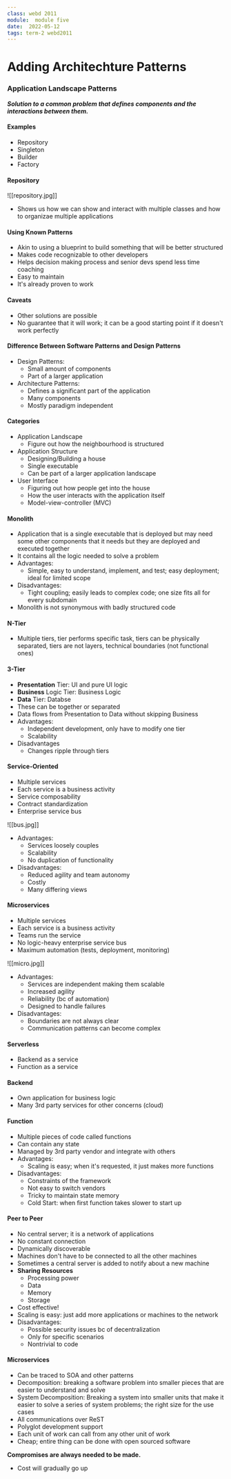 ```yaml
---
class: webd 2011
module:  module five
date:  2022-05-12
tags: term-2 webd2011 
---
```


# Adding Architechture Patterns

### Application Landscape Patterns
***Solution to a common problem that defines components and the interactions between them.***

#### Examples
- Repository
- Singleton
- Builder
- Factory

#### Repository
![[repository.jpg]]

- Shows us how we can show and interact with multiple classes and how to organizae multiple applications

#### Using Known Patterns
- Akin to using a blueprint to build something that will be better structured
- Makes code recognizable to other developers
- Helps decision making process and senior devs spend less time coaching
- Easy to maintain
- It's already proven to work

#### Caveats
- Other solutions are possible
- No guarantee that it will work; it can be a good starting point if it doesn't work perfectly

#### Difference Between Software Patterns and Design Patterns
- Design Patterns:
	- Small amount of components
	- Part of a larger application
- Architecture Patterns:
	- Defines a significant part of the application
	- Many components
	- Mostly paradigm independent

#### Categories
- Application Landscape
	- Figure out how the neighbourhood is structured
- Application Structure
	- Designing/Building a house
	- Single executable
	- Can be part of a larger application landscape
- User Interface
	- Figuring out how people get into the house
	- How the user interacts with the application itself
	- Model-view-controller (MVC)

#### Monolith
- Application that is a single executable that is deployed but may need some other components that it needs but they are deployed and executed together
- It contains all the logic needed to solve a problem
- Advantages:
	- Simple, easy to understand, implement, and test; easy deployment; ideal for limited scope
- Disadvantages:
	- Tight coupling; easily leads to complex code; one size fits all for every subdomain
- Monolith is not synonymous with badly structured code

#### N-Tier
- Multiple tiers, tier performs specific task, tiers can be physically separated, tiers are not layers, technical boundaries (not functional ones)

#### 3-Tier
- **Presentation** Tier: UI and pure UI logic
- **Business** Logic Tier: Business Logic
- **Data** Tier: Databse
- These can be together or separated
- Data flows from Presentation to Data without skipping Business
- Advantages:
	- Independent development, only have to modify one tier
	- Scalability
- Disadvantages
	- Changes ripple through tiers

#### Service-Oriented
- Multiple services
- Each service is a business activity
- Service composability
- Contract standardization
- Enterprise service bus

![[bus.jpg]]
- Advantages:
	- Services loosely couples
	- Scalability
	- No duplication of functionality
- Disadvantages:
	- Reduced agility and team autonomy
	- Costly
	- Many differing views

#### Microservices
- Multiple services
- Each service is a business activity
- Teams run the service
- No logic-heavy enterprise service bus
- Maximum automation (tests, deployment, monitoring)

![[micro.jpg]]
- Advantages:
	- Services are independent making them scalable
	- Increased agility
	- Reliability (bc of automation)
	- Designed to handle failures
- Disadvantages: 
	- Boundaries are not always clear
	- Communication patterns can become complex

#### Serverless
- Backend as a service
- Function as a service

#### Backend
- Own application for business logic
- Many 3rd party services for other concerns (cloud)

#### Function
- Multiple pieces of code called functions
- Can contain any state
- Managed by 3rd party vendor and integrate with others
- Advantages:
	- Scaling is easy; when it's requested, it just makes more functions
- Disadvantages:
	- Constraints of the framework
	- Not easy to switch vendors
	- Tricky to maintain state memory
	- Cold Start: when first function takes slower to start up

#### Peer to Peer
- No central server; it is a network of applications
- No constant connection
- Dynamically discoverable
- Machines don't have to be connected to all the other machines
- Sometimes a central server is added to notify about a new machine
- **Sharing Resources**
	- Processing power
	- Data
	- Memory
	- Storage
- Cost effective!
- Scaling is easy: just add more applications or machines to the network
- Disadvantages:
	- Possible security issues bc of decentralization
	- Only for specific scenarios
	- Nontrivial to code

#### Microservices
- Can be traced to SOA and other patterns
- Decomposition: breaking a software problem into smaller pieces that are easier to understand and solve
- System Decomposition: Breaking a system into smaller units that make it easier to solve a series of system problems; the right size for the use cases
- All communications over ReST
- Polyglot development support
- Each unit of work can call from any other unit of work
- Cheap; entire thing can be done with open sourced software

**Compromises are always needed to be made.**

- Cost will gradually go up